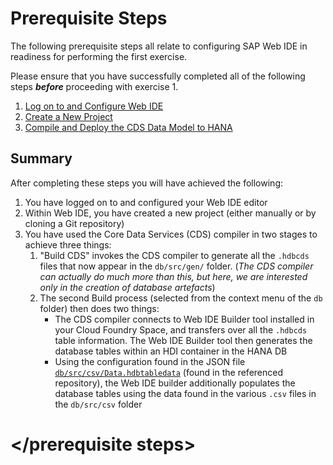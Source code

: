 # Prerequisite Steps

The following prerequisite steps all relate to configuring SAP Web IDE in readiness for performing the first exercise.

Please ensure that you have successfully completed all of the following steps ***before*** proceeding with exercise 1.

1. [Log on to and Configure Web IDE](./ex0.2.md)
1. [Create a New Project](./ex0.3.md)
1. [Compile and Deploy the CDS Data Model to HANA](./ex0.4.md)

    
## Summary

After completing these steps you will have achieved the following:

1. You have logged on to and configured your Web IDE editor
1. Within Web IDE, you have created a new project (either manually or by cloning a Git repository)
1. You have used the Core Data Services (CDS) compiler in two stages to achieve three things:
    1. "Build CDS" invokes the CDS compiler to generate all the `.hdbcds` files that now appear in the `db/src/gen/` folder.   (*The CDS compiler can actually do much more than this, but here, we are interested only in the creation of database artefacts*)
    1. The second Build process (selected from the context menu of the `db` folder) then does two things:
        * The CDS compiler connects to Web IDE Builder tool installed in your Cloud Foundry Space, and transfers over all the `.hdbcds` table information.  The Web IDE Builder tool then generates the database tables within an HDI container in the HANA DB
        * Using the configuration found in the JSON file [`db/src/csv/Data.hdbtabledata`](https://github.com/SAP/cloud-sample-spaceflight/blob/master/db/src/csv/Data.hdbtabledata) (found in the referenced repository), the Web IDE builder additionally populates the database tables using the data found in the various `.csv` files in the `db/src/csv` folder
   
# \</prerequisite steps>
